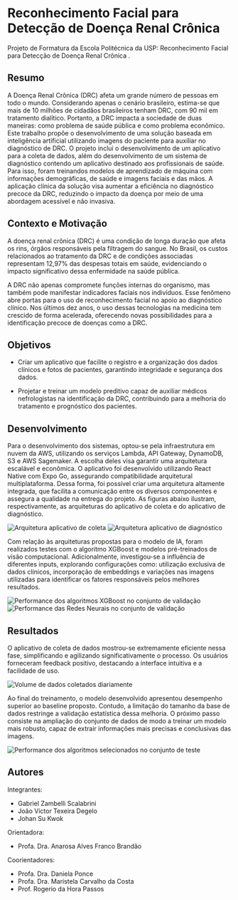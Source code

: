 # Reconhecimento Facial para Detecção de Doença Renal Crônica
Projeto de Formatura da Escola Politécnica da USP: Reconhecimento Facial para Detecção de Doença Renal Crônica .

## Resumo

A Doença Renal Crônica (DRC) afeta um grande número de pessoas em todo o mundo. Considerando apenas o cenário brasileiro, estima-se que mais de 10 milhões de cidadãos brasileiros tenham DRC, com 90 mil em tratamento dialítico. Portanto, a DRC impacta a sociedade de duas maneiras: como problema de saúde pública e como problema econômico. Este trabalho propõe o desenvolvimento de uma solução baseada em inteligência artificial
utilizando imagens do paciente para auxiliar no diagnóstico de DRC. O projeto inclui o desenvolvimento de um aplicativo para a coleta de dados, além do desenvolvimento de um
sistema de diagnóstico contendo um aplicativo destinado aos profissionais de saúde. Para isso, foram treinandos modelos de aprendizado de máquina com informações demográficas, de saúde e imagens faciais e das mãos. A aplicação clínica da solução visa aumentar a eficiência no diagnóstico precoce da DRC, reduzindo o impacto da doença por meio de uma abordagem acessível e não invasiva.

## Contexto e Motivação

A doença renal crônica (DRC) é uma condição de longa duração que afeta os rins, órgãos responsáveis pela filtragem do sangue. No Brasil, os custos relacionados ao tratamento da DRC e de condições associadas representam 12,97% das despesas totais em saúde, evidenciando o impacto significativo dessa enfermidade na saúde pública.

A DRC não apenas compromete funções internas do organismo, mas também pode manifestar indicadores faciais nos indivíduos. Esse fenômeno abre portas para o uso de reconhecimento facial no apoio ao diagnóstico clínico. Nos últimos dez anos, o uso dessas tecnologias na medicina tem crescido de forma acelerada, oferecendo novas possibilidades para a identificação precoce de doenças como a DRC.


## Objetivos 

- Criar um aplicativo que facilite o registro e a organização dos dados clínicos e fotos de pacientes, garantindo integridade e segurança dos dados.

- Projetar e treinar um modelo preditivo capaz de auxiliar médicos nefrologistas na identificação da DRC, contribuindo para a melhoria do tratamento e prognóstico dos pacientes.


## Desenvolvimento

Para o desenvolvimento dos sistemas, optou-se pela infraestrutura em nuvem da AWS, utilizando os serviços Lambda, API Gateway, DynamoDB, S3 e AWS Sagemaker. A escolha deles visa garantir uma arquitetura escalável e econômica. O aplicativo foi desenvolvido utilizando React Native com Expo Go, assegurando compatibilidade arquitetural multiplataforma. Dessa forma, foi possível criar uma arquitetura altamente integrada, que facilita a comunicação entre os diversos componentes e assegura a qualidade na entrega do projeto. As figuras abaixo ilustram, respectivamente, as arquiteturas do aplicativo de coleta e do aplicativo de diagnóstico.

![Arquitetura aplicativo de coleta](images/arq-coleta.png)
![Arquitetura aplicativo de diagnóstico](images/arq-diagnostico.png)

Com relação às arquiteturas propostas para o modelo de IA, foram realizados testes com o algoritmo XGBoost e modelos pré-treinados de visão computacional. Adicionalmente, investigou-se a influência de diferentes inputs, explorando configurações como: utilização exclusiva de dados clínicos, incorporação de embeddings e variações nas imagens utilizadas para identificar os fatores responsáveis pelos melhores resultados.

![Performance dos algoritmos XGBoost no conjunto de validação](images/xgb-validation.png)
![Performance das Redes Neurais no conjunto de validação](images/nn-validation.png)



## Resultados

O aplicativo de coleta de dados mostrou-se extremamente eficiente nessa fase, simplificando e agilizando significativamente o processo. Os usuários forneceram feedback positivo, destacando a interface intuitiva e a facilidade de uso.

![Volume de dados coletados diariamente](images/coleta-diaria.png)

Ao final do treinamento, o modelo desenvolvido apresentou desempenho superior ao baseline proposto. Contudo, a limitação do tamanho da base de dados restringe a validação estatística dessa melhoria. O próximo passo consiste na ampliação do conjunto de dados de modo a treinar um modelo mais robusto, capaz de extrair informações mais precisas e conclusivas das imagens.


![Performance dos algoritmos selecionados no conjunto de teste](images/selected-test.png)

## Autores

Integrantes:
- Gabriel Zambelli Scalabrini 
- João Victor Texeira Degelo
- Johan Su Kwok

Orientadora:
- Profa. Dra. Anarosa Alves Franco Brandão

Coorientadores:
- Profa. Dra. Daniela Ponce
- Profa. Dra. Maristela Carvalho da Costa
- Prof. Rogerio da Hora Passos
